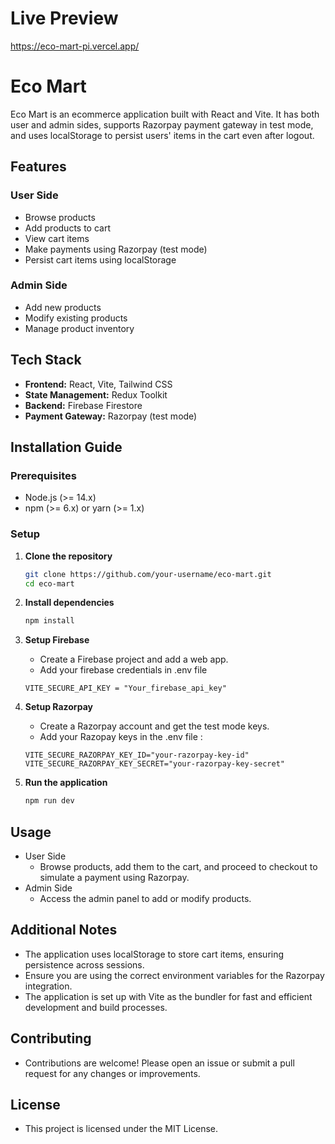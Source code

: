 # Live Preview
https://eco-mart-pi.vercel.app/

# Eco Mart

Eco Mart is an ecommerce application built with React and Vite. It has both user and admin sides, supports Razorpay payment gateway in test mode, and uses localStorage to persist users' items in the cart even after logout.

## Features

### User Side
- Browse products
- Add products to cart
- View cart items
- Make payments using Razorpay (test mode)
- Persist cart items using localStorage

### Admin Side
- Add new products
- Modify existing products
- Manage product inventory

## Tech Stack
- **Frontend:** React, Vite, Tailwind CSS
- **State Management:** Redux Toolkit
- **Backend:** Firebase Firestore
- **Payment Gateway:** Razorpay (test mode)

## Installation Guide

### Prerequisites

- Node.js (>= 14.x)
- npm (>= 6.x) or yarn (>= 1.x)

### Setup

1. **Clone the repository**

   ```bash
   git clone https://github.com/your-username/eco-mart.git
   cd eco-mart

2. **Install dependencies**
    ```bash
    npm install

3. **Setup Firebase**
    - Create a Firebase project and add a web app.
    - Add your firebase credentials in .env file 
    ```
    VITE_SECURE_API_KEY = "Your_firebase_api_key"
    ```

4. **Setup Razorpay**
    - Create a Razorpay account and get the test mode keys.
    - Add your Razopay keys in the .env file :
    ```
    VITE_SECURE_RAZORPAY_KEY_ID="your-razorpay-key-id"
    VITE_SECURE_RAZORPAY_KEY_SECRET="your-razorpay-key-secret"
    ```

5. **Run the application**
    ```bash
    npm run dev

## Usage
- User Side
    - Browse products, add them to the cart, and proceed to checkout to simulate a payment using Razorpay.
- Admin Side
    - Access the admin panel to add or modify products.


## Additional Notes
- The application uses localStorage to store cart items, ensuring persistence across sessions.
- Ensure you are using the correct environment variables for the Razorpay integration.
- The application is set up with Vite as the bundler for fast and efficient development and build processes.


## Contributing
- Contributions are welcome! Please open an issue or submit a pull request for any changes or improvements.


## License
- This project is licensed under the MIT License.






